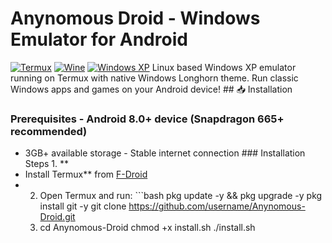 # Anynomous Droid - Windows Emulator for Android 
[![Termux](https://img.shields.io/badge/Termux-000000?style=for-the-badge&logo=termux&logoColor=white)](https://termux.com)
[![Wine](https://img.shields.io/badge/Wine-79468A?style=for-the-badge&logo=wine&logoColor=white)](https://www.winehq.org) [
![Windows XP](https://img.shields.io/badge/Windows_XP-003399?style=for-the-badge&logo=windowsxp&logoColor=white)](https://en.wikipedia.org/wiki/Windows_XP) 
Linux based Windows XP emulator running on Termux with native Windows Longhorn theme. 
Run classic Windows apps and games on your Android device! ## 📥
Installation
### Prerequisites - Android 8.0+ device (Snapdragon 665+ recommended) 
- 3GB+ available storage - Stable internet connection ### Installation Steps 1. **
- Install Termux** from [F-Droid](https://f-droid.org/repo/com.termux_118.apk)
- 2. Open Termux and run: ```bash pkg update -y && pkg upgrade -y pkg install git -y git clone https://github.com/username/Anynomous-Droid.git
  3.  cd Anynomous-Droid chmod +x install.sh ./install.sh
